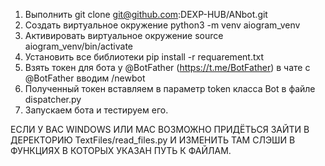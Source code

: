 1) Выполнить git clone git@github.com:DEXP-HUB/ANbot.git
2) Создать виртуальное окружение python3 -m venv aiogram_venv 
3) Активировать виртуальное окружение source aiogram_venv/bin/activate
4) Установить все библиотеки pip install -r requarement.txt
5) Взять токен для бота у @BotFather (https://t.me/BotFather) в чате с @BotFather вводим /newbot
6) Полученный токен вставляем в параметр token класса Bot в файле dispatcher.py
7) Запускаем бота и тестируем его.

ЕСЛИ У ВАС WINDOWS ИЛИ MAC ВОЗМОЖНО ПРИДЁТЬСЯ ЗАЙТИ В ДЕРЕКТОРИЮ TextFiles/read_files.py И ИЗМЕНИТЬ ТАМ СЛЭШИ В ФУНКЦИЯХ В КОТОРЫХ УКАЗАН ПУТЬ К ФАЙЛАМ.
